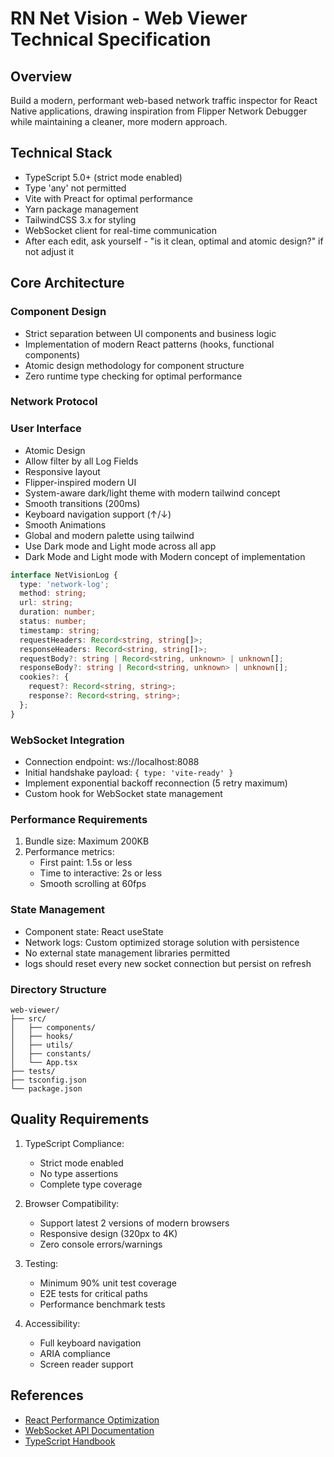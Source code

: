 # RN Net Vision - Web Viewer Technical Specification

## Overview

Build a modern, performant web-based network traffic inspector for React Native applications, drawing inspiration from Flipper Network Debugger while maintaining a cleaner, more modern approach.

## Technical Stack

- TypeScript 5.0+ (strict mode enabled)
- Type 'any' not permitted
- Vite with Preact for optimal performance
- Yarn package management
- TailwindCSS 3.x for styling
- WebSocket client for real-time communication
- After each edit, ask yourself - "is it clean, optimal and atomic design?" if not adjust it

## Core Architecture

### Component Design

- Strict separation between UI components and business logic
- Implementation of modern React patterns (hooks, functional components)
- Atomic design methodology for component structure
- Zero runtime type checking for optimal performance

### Network Protocol

### User Interface

- Atomic Design
- Allow filter by all Log Fields
- Responsive layout
- Flipper-inspired modern UI
- System-aware dark/light theme with modern tailwind concept
- Smooth transitions (200ms)
- Keyboard navigation support (↑/↓)
- Smooth Animations
- Global and modern palette using tailwind
- Use Dark mode and Light mode across all app
- Dark Mode and Light mode with Modern concept of implementation

```typescript
interface NetVisionLog {
  type: 'network-log';
  method: string;
  url: string;
  duration: number;
  status: number;
  timestamp: string;
  requestHeaders: Record<string, string[]>;
  responseHeaders: Record<string, string[]>;
  requestBody?: string | Record<string, unknown> | unknown[];
  responseBody?: string | Record<string, unknown> | unknown[];
  cookies?: {
    request?: Record<string, string>;
    response?: Record<string, string>;
  };
}
```

### WebSocket Integration

- Connection endpoint: ws://localhost:8088
- Initial handshake payload: `{ type: 'vite-ready' }`
- Implement exponential backoff reconnection (5 retry maximum)
- Custom hook for WebSocket state management

### Performance Requirements

1. Bundle size: Maximum 200KB
2. Performance metrics:
   - First paint: 1.5s or less
   - Time to interactive: 2s or less
   - Smooth scrolling at 60fps

### State Management

- Component state: React useState
- Network logs: Custom optimized storage solution with persistence
- No external state management libraries permitted
- logs should reset every new socket connection but persist on refresh

### Directory Structure

```
web-viewer/
├── src/
│   ├── components/
│   ├── hooks/
│   ├── utils/
│   ├── constants/
│   └── App.tsx
├── tests/
├── tsconfig.json
└── package.json
```

## Quality Requirements

1. TypeScript Compliance:

   - Strict mode enabled
   - No type assertions
   - Complete type coverage

2. Browser Compatibility:

   - Support latest 2 versions of modern browsers
   - Responsive design (320px to 4K)
   - Zero console errors/warnings

3. Testing:

   - Minimum 90% unit test coverage
   - E2E tests for critical paths
   - Performance benchmark tests

4. Accessibility:
   - Full keyboard navigation
   - ARIA compliance
   - Screen reader support

## References

- [React Performance Optimization](https://react.dev/learn/render-and-commit)
- [WebSocket API Documentation](https://developer.mozilla.org/en-US/docs/Web/API/WebSocket)
- [TypeScript Handbook](https://www.typescriptlang.org/docs/handbook/intro.html)
